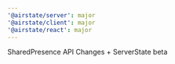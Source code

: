 ```yaml
---
'@airstate/server': major
'@airstate/client': major
'@airstate/react': major
---
```


SharedPresence API Changes + ServerState beta
